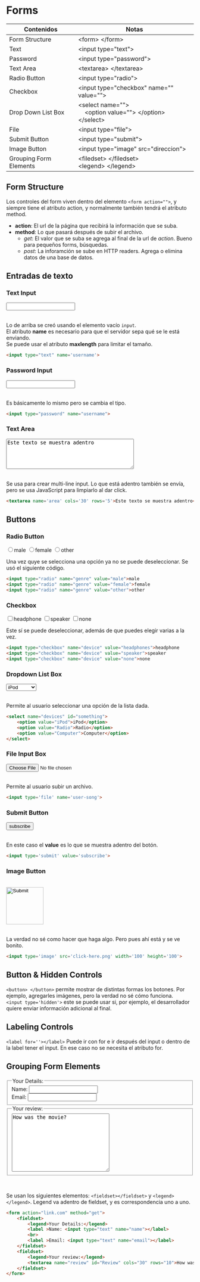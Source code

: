 # Forms

| Contenidos | Notas |
| ---------- | ----- |
| Form Structure | \<form> \</form> |
| Text  | \<input type="text"> |
| Password | \<input type="password"> |
| Text Area | \<textarea> \</textarea> |
| Radio Button | \<input type="radio"> |
| Checkbox |  \<input type="checkbox" name="" value="">
| Drop Down List Box | \<select name=""><br>&nbsp;&nbsp;&nbsp;&nbsp;\<option value=""> \</option><br>\</select>
| File | \<input type="file"> |
| Submit Button | \<input type="submit"> | 
| Image Button | \<input type="image" src="direccion"> |
| Grouping Form Elements | \<filedset> \</filedset><br>\<legend> \</legend> |


## Form Structure
Los controles del form viven dentro del elemento `<form action="">`, y siempre tiene el atributo action, y normalmente también tendrá el atributo method. 

- **action**: El url de la página que recibirá la información que se suba.
- **method**: Lo que pasará después de subir el archivo.
  - *get*: El valor que se suba se agrega al final de la url de *action*. Bueno para pequeños forms, búsquedas.
  - *post*: La inforamción se sube en HTTP readers. Agrega o elimina datos de una base de datos.

## Entradas de texto
### Text Input
<input type="text" name='username'>
<br><br>

Lo de arriba se creó usando el elemento vacío `input`.  
El atributo **name** es necesario para que el servidor sepa qué se le está enviando.  
Se puede usar el atributo **maxlength** para limitar el tamaño.

~~~html
<input type="text" name='username'>
~~~ 

### Password Input
<input type='password' name='contrasena'>
<br><br>

Es básicamente lo mismo pero se cambia el tipo.
~~~html
<input type="password" name="username">
~~~

### Text Area
<textarea name='area' cols='40' rows='5'>Este texto se muestra adentro</textarea><br><br>

Se usa para crear multi-line input. Lo que está adentro también se envía, pero se usa JavaScript para limpiarlo al dar click.
~~~html
<textarea name='area' cols='30' rows='5'>Este texto se muestra adentro</textarea>
~~~

## Buttons
### Radio Button
<input type="radio" name="genre" value="male">male
<input type="radio" name="genre" value="female">female
<input type="radio" name="genre" value="other">other
<br>

Una vez quye se selecciona una opción ya no se puede deseleccionar. Se usó el siguiente código.
~~~html
<input type="radio" name="genre" value="male">male
<input type="radio" name="genre" value="female">female
<input type="radio" name="genre" value="other">other
~~~

### Checkbox
<input type="checkbox" name="device" value="headphones">headphone
<input type="checkbox" name="device" value="speaker">speaker
<input type="checkbox" name="device" value="none">none
<br>

Este sí se puede deseleccionar, además de que puedes elegir varias a la vez.
~~~html
<input type="checkbox" name="device" value="headphones">headphone
<input type="checkbox" name="device" value="speaker">speaker
<input type="checkbox" name="device" value="none">none
~~~

### Dropdown List Box
<select name="devices" id="something">
    <option value="iPod">iPod</option>
    <option value="Radio">Radio</option>
    <option value="Computer">Computer</option>
</select>
<br><br>

Permite al usuario seleccionar una opción de la lista dada.
~~~html
<select name="devices" id="something">
    <option value="iPod">iPod</option>
    <option value="Radio">Radio</option>
    <option value="Computer">Computer</option>
</select>
~~~

### File Input Box
<input type='file' name='user-song'>
<br><br>

Permite al usuario subir un archivo.
~~~html
<input type='file' name='user-song'>
~~~

### Submit Button
<input type='submit' value='subscribe'>
<br><br>

En este caso el **value** es lo que se muestra adentro del botón.
~~~html
<input type='submit' value='subscribe'>
~~~

### Image Button
<br>
<input type='image' src='click-here.png' width='100' height='100'>
<br><br>

La verdad no sé como hacer que haga algo. Pero pues ahí está y se ve bonito.
~~~html
<input type='image' src='click-here.png' width='100' height='100'>
~~~

## Button & Hidden Controls
`<button> </button>` permite mostrar de distintas formas los botones. Por ejemplo, agregarles imágenes, pero la verdad no sé cómo funciona.
<br>
`<input type='hidden'>` este se puede usar si, por ejemplo, el desarrollador quiere enviar información adicional al final.

## Labeling Controls
`<label for=''></label>` Puede ir con for e ir después del input o dentro de la label tener el input. En ese caso no se necesita el atributo for.

## Grouping Form Elements
<form action="link.com" method="get">
    <fieldset>
        <legend>Your Details:</legend>
        <label >Name: <input type="text" name="name"></label>
        <br>
        <label >Email: <input type="text" name="email"></label>
    </fieldset>
    <fieldset>
        <legend>Your review:</legend>
        <textarea name="review" id="Review" cols="30" rows="10">How was the movie?</textarea>
    </fieldset>
</form>
<br>

Se usan los siguientes elementos: `<fieldset></fieldset>` y `<legend></legend>`. Legend va adentro de fieldset, y es correspondencia uno a uno. 

~~~html
<form action="link.com" method="get">
    <fieldset>
        <legend>Your Details:</legend>
        <label >Name: <input type="text" name="name"></label>
        <br>
        <label >Email: <input type="text" name="email"></label>
    </fieldset>
    <fieldset>
        <legend>Your review:</legend>
        <textarea name="review" id="Review" cols="30" rows="10">How was the movie?</textarea>
    </fieldset>
</form>
~~~
